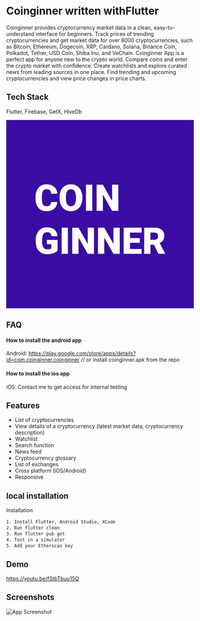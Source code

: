 
#  Coinginner written withFlutter
Coinginner provides cryptocurrency market data in a clean, easy-to-understand interface for beginners. 
Track prices of trending cryptocurrencies and get market data for over 8000 cryptocurrencies, such as Bitcoin, Ethereum, Dogecoin, XRP, Cardano, Solana, Binance Coin, Polkadot, Tether, USD Coin, Shiba Inu, and VeChain. Coinginner App is a perfect app for anyone new to the crypto world. Compare coins and enter the crypto market with confidence. Create watchlists and explore curated news from leading sources in one place. Find trending and upcoming cryptocurrencies and view price changes in price charts. 

## Tech Stack

Flutter, Firebase, GetX, HiveDb


  
![Logo](https://github.com/congnguyendinh0/coinginner/blob/main/assets/icon/icon.png?raw=true)

    
## FAQ

#### How to install the android app

Android: https://play.google.com/store/apps/details?id=com.coinginner.coinginner // or install coinginner.apk from the repo

#### How to install the ios app

iOS: Contact me to get access for internal testing

  
## Features

- List of cryptocurrencies
- View details of a cryptocurrency (latest market data, cryptocurrency description)
- Watchlist
- Search function 
- News feed
- Cryptocurrency glossary
- List of exchanges
- Cross platform (iOS/Android)
- Responsive 


  
## local installation

Installation

```
1. Install Flutter, Android Studio, XCode
2. Run flutter clean
3. Run flutter pub get
4. Test in a simulator
5. Add your Etherscan key 
```
    
## Demo

https://youtu.be/fStbTbuu15Q


## Screenshots

![App Screenshot](https://play-lh.googleusercontent.com/wJfVSrsVj1O7hk-mNMmMd2LvvoQtdSlUOPuJ7wQF7Y_svzf4umACi2r19kd1OuXNSg0=w3584-h1824-rw)


  
